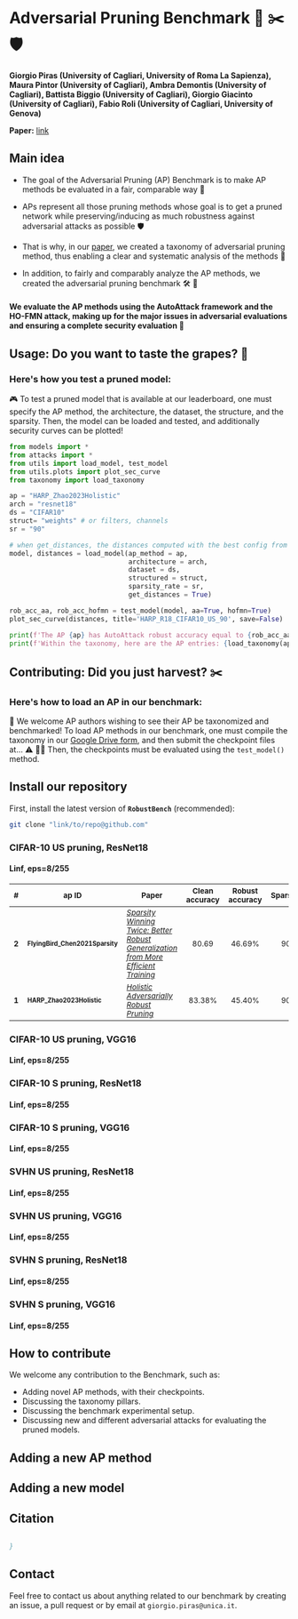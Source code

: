 # Adversarial Pruning Benchmark :grapes: :scissors: :shield:

**Giorgio Piras (University of Cagliari, University of Roma La Sapienza), Maura Pintor (University of Cagliari), Ambra Demontis (University of Cagliari), Battista Biggio (University of Cagliari), Giorgio Giacinto (University of Cagliari), Fabio Roli (University of Cagliari, University of Genova)**

**Paper:** [link](link)

## Main idea 
- The goal of the Adversarial Pruning (AP) Benchmark is to make AP methods be evaluated in a fair, comparable way :monocle_face: 

- APs represent all those pruning methods whose goal is to get a pruned network while preserving/inducing as much robustness against adversarial attacks as possible :shield:

- That is why, in our [paper](paper), we created a taxonomy of adversarial pruning method, thus enabling a clear and systematic analysis of the methods :bookmark_tabs:

- In addition, to fairly and comparably analyze the AP methods, we created the adversarial pruning benchmark :hammer_and_wrench: :grapes:

#### We evaluate the AP methods using the AutoAttack framework and the HO-FMN attack, making up for the major issues in adversarial evaluations and ensuring a complete security evaluation :star_struck: 




## Usage: Do you want to taste the grapes? :grapes: 
### Here's how you test a pruned model:
:video_game: To test a pruned model that is available at our leaderboard, one must specify the AP method, the architecture, the dataset, the structure, and the sparsity.
Then, the model can be loaded and tested, and additionally security curves can be plotted! 

```python
from models import *
from attacks import * 
from utils import load_model, test_model
from utils.plots import plot_sec_curve
from taxonomy import load_taxonomy

ap = "HARP_Zhao2023Holistic"
arch = "resnet18" 
ds = "CIFAR10" 
struct= "weights" # or filters, channels
sr = "90"

# when get_distances, the distances computed with the best config from HO-FMN is returned in addition to the model
model, distances = load_model(ap_method = ap, 
                              architecture = arch, 
                              dataset = ds, 
                              structured = struct, 
                              sparsity_rate = sr, 
                              get_distances = True) 

rob_acc_aa, rob_acc_hofmn = test_model(model, aa=True, hofmn=True) 
plot_sec_curve(distances, title='HARP_R18_CIFAR10_US_90', save=False)

print(f'The AP {ap} has AutoAttack robust accuracy equal to {rob_acc_aa}') 
print(f'Within the taxonomy, here are the AP entries: {load_taxonomy(ap)}') 

```



## Contributing: Did you just harvest? :scissors: 
### Here's how to load an AP in our benchmark:
:hugs: We welcome AP authors wishing to see their AP be taxonomized and benchmarked! 
To load AP methods in our benchmark, one must compile the taxonomy in our [Google Drive form](), and then submit the checkpoint files at... :warning: :construction_worker_man:
Then, the checkpoints must be evaluated using the `test_model()` method. 


## Install our repository

First, install the latest version of **`RobustBench`** (recommended):

```bash
git clone "link/to/repo@github.com"
```


### CIFAR-10 US pruning, ResNet18

#### Linf, eps=8/255
| <sub>#</sub> | <sub>ap ID</sub>                                      | <sub>Paper</sub>                                                                                              | <sub>Clean accuracy</sub> | <sub>Robust accuracy</sub> | <sub>Sparsity</sub> |   <sub>Venue</sub>   |
|:---:|-------------------------------------------------------|---------------------------------------------------------------------------------------------------------------|:-------------------------:|:--------------------------:|:-------------------:|:--------------------:|
| <sub>**2**</sub> | <sub><sup>**FlyingBird_Chen2021Sparsity**</sup></sub> | <sub>*[Sparsity Winning Twice: Better Robust Generalization from More Efficient Training](https://openreview.net/pdf?id=SYuJXrXq8tw)*</sub> |     <sub>80.69</sub>      |     <sub>46.69%</sub>      |    <sub>90</sub>    | <sub>ICLR 2022</sub> |
| <sub>**1**</sub> | <sub><sup>**HARP_Zhao2023Holistic**</sup></sub>       | <sub>*[Holistic Adversarially Robust Pruning](https://intellisec.de/pubs/2023-iclr.pdf)*</sub>                        |     <sub>83.38%</sub>     |     <sub>45.40%</sub>      |    <sub>90</sub>    | <sub>ICLR 2023</sub> |

### CIFAR-10 US pruning, VGG16
#### Linf, eps=8/255

### CIFAR-10 S pruning, ResNet18
#### Linf, eps=8/255

### CIFAR-10 S pruning, VGG16
#### Linf, eps=8/255

### SVHN US pruning, ResNet18
#### Linf, eps=8/255

### SVHN US pruning, VGG16
#### Linf, eps=8/255

### SVHN S pruning, ResNet18
#### Linf, eps=8/255

### SVHN S pruning, VGG16
#### Linf, eps=8/255

## How to contribute
We welcome any contribution to the Benchmark, such as:

- Adding novel AP methods, with their checkpoints.
- Discussing the taxonomy pillars. 
- Discussing the benchmark experimental setup. 
- Discussing new and different adversarial attacks for evaluating the pruned models.


## Adding a new AP method

## Adding a new model

## Citation


```bibtex

}
```

## Contact
Feel free to contact us about anything related to our benchmark by creating an issue, a pull request or
by email at `giorgio.piras@unica.it`.

